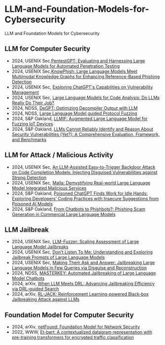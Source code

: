 # LLM-and-Foundation-Models-for-Cybersecurity
LLM and Foundation Models for Cybersecurity

## LLM for Computer Security

* 2024, USENIX Sec,[PentestGPT: Evaluating and Harnessing Large Language Models for Automated Penetration Testing](https://www.usenix.org/system/files/usenixsecurity24-deng.pdf)
* 2024, USENIX Sec,[KnowPhish: Large Language Models Meet Multimodal Knowledge Graphs for Enhancing Reference-Based Phishing Detection](https://www.usenix.org/system/files/usenixsecurity24-li-yuexin.pdf)
* 2024, USENIX Sec, [Exploring ChatGPT's Capabilities on Vulnerability Management](https://www.usenix.org/system/files/usenixsecurity24-liu-peiyu.pdf)
* 2024, USENIX Sec, [Large Language Models for Code Analysis: Do LLMs Really Do Their Job?](https://www.usenix.org/system/files/usenixsecurity24-fang.pdf)
* 2024, NDSS, [DeGPT: Optimizing Decompiler Output with LLM](https://www.ndss-symposium.org/wp-content/uploads/2024-401-paper.pdf)
* 2024, NDSS, [Large Language Model guided Protocol Fuzzing](https://www.ndss-symposium.org/wp-content/uploads/2024-556-paper.pdf)
* 2024, S&P Oakland, [LLMIF: Augmented Large Language Model for Fuzzing IoT Devices](https://www.computer.org/csdl/proceedings-article/sp/2024/313000a196/1WPcYnhN15u)
* 2024, S&P Oakland, [LLMs Cannot Reliably Identify and Reason About Security Vulnerabilities (Yet?): A Comprehensive Evaluation, Framework, and Benchmarks](https://arxiv.org/pdf/2312.12575)

## LLM for Attack / Malicious Activity
* 2024, USENIX Sec, [An LLM-Assisted Easy-to-Trigger Backdoor Attack on Code Completion Models: Injecting Disguised Vulnerabilities against Strong Detection](https://www.usenix.org/system/files/usenixsecurity24-yan.pdf)
* 2024, USENIX Sec, [Malla: Demystifying Real-world Large Language Model Integrated Malicious Services](https://www.usenix.org/system/files/usenixsecurity24-lin-zilong.pdf)
* 2024, S&P Oakland, [Poisoned ChatGPT Finds Work for Idle Hands: Exploring Developers’ Coding Practices with Insecure Suggestions from Poisoned AI Models](https://arxiv.org/pdf/2312.06227)
* 2024, S&P Oakland, [From Chatbots to Phishbots?: Phishing Scam Generation in Commercial Large Language Models](https://arxiv.org/pdf/2310.19181)

## LLM Jailbreak
* 2024, USENIX Sec, [LLM-Fuzzer: Scaling Assessment of Large Language Model Jailbreaks](https://www.usenix.org/system/files/usenixsecurity24-yu-jiahao.pdf)
* 2024, USENIX Sec, [Don't Listen To Me: Understanding and Exploring Jailbreak Prompts of Large Language Models](https://www.usenix.org/system/files/usenixsecurity24-yu-zhiyuan.pdf)
* 2024, USENIX Sec, [Making Them Ask and Answer: Jailbreaking Large Language Models in Few Queries via Disguise and Reconstruction](https://www.usenix.org/system/files/usenixsecurity24-liu-tong.pdf)
* 2024, NDSS, [MASTERKEY: Automated Jailbreaking of Large Language Model Chatbots](https://www.ndss-symposium.org/wp-content/uploads/2024-188-paper.pdf)
* 2024, arXiv, [When LLM Meets DRL: Advancing Jailbreaking Efficiency via DRL-guided Search](https://arxiv.org/pdf/2406.08705)
* 2024, arXiv, [RL-JACK: Reinforcement Learning-powered Black-box Jailbreaking Attack against LLMs](https://arxiv.org/pdf/2406.08725)


## Foundation Model for Computer Security
* 2024, arXiv, [netFound: Foundation Model for Network Security](https://arxiv.org/pdf/2310.17025)
* 2022, WWW, [Et-bert: A contextualized datagram representation with pre-training transformers for encrypted traffic classification](https://arxiv.org/pdf/2202.06335)
  

